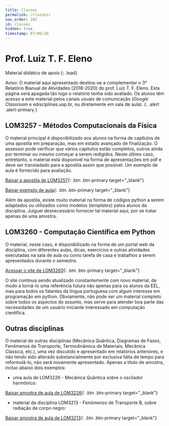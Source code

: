 ```yaml
---
title: Classes
permalink: /classes/
nav_order: 202
id: classes
hidden: true
timestamp: 07/06/20
---
```


# Prof. Luiz T. F. Eleno

Material didático de apoio
{: .lead}

 <span class='badge badge-pill badge-warning'>Aviso:</span> O material aqui apresentado destina-se a complementar o 3° Relatório Bianual de Atividades (2018-2020) do prof. Luiz T. F. Eleno. Esta página será apagada tão logo o relatório tenha sido avaliado. Os alunos têm acesso a este material pelos canais usuais de comunicação (*Google Classroom* e edisciplinas.usp.br, ou diretamente em sala de aula).
{: .alert .alert-primary }

## LOM3257 - Métodos Computacionais da Física

O material principal é disponibilizado aos alunos na forma de capítulos de uma apostila em preparação, mas em estado avançado de finalização. O assessor pode verificar que vários capítulos estão completos, outros ainda por terminar ou mesmo começar a serem redigidos. Neste último caso, entretanto, o material está disponível na forma de apresentações em pdf e deve ser transladado para a apostila assim que possível. Um exemplo de aula é fornecido para avaliação.

[Baixar a apostila de LOM3257]({{site.baseurl}}/assets/classes/MetCompPhys-Eleno.pdf){: .btn .btn-primary target="\_blank"}

[Baixar exemplo de aula]({{site.baseurl}}/assets/classes/Aula-Zeros.pdf){: .btn .btn-primary target="\_blank"}

Além da apostila, existe muito material na forma de códigos python a serem adaptados ou utilizados como modelos (*templates*) pelos alunos da disciplina. Julguei desnecessário fornecer tal material aqui, por se tratar apenas de uma amostra.

## LOM3260 - Computação Científica em Python

O material, neste caso, é disponibilizado na forma de um portal web da disciplina, com diferentes aulas, dicas, exercícios e outras atividades executadas na sala de aula ou como tarefa de casa e trabalhos a serem apresentados durante o semestre.

[Acessar o site de LOM3260](https://python.computeel.org){: .btn .btn-primary target="\_blank"}

O site continua sendo atualizado constantemente com novo material, de modo a torná-lo uma referência futura não apenas para os alunos da EEL, mas para todos os falantes da língua portuguesa com algum interesse em programação em python. Obviamente, não pode ser um material completo sobre todos os aspectos do assunto, mas serve para atender boa parte das necessidades de um usuário iniciante interessado em computação científica.

## Outras disciplinas

O material de outras disciplinas (Mecânica Quântica, Diagramas de Fases, Fenômenos de Transporte, Termodinâmica de Materiais, Mecânica Clássica, etc.), uma vez discutido e apresentado em relatórios anteriores, e não tendo sido alterado substancialmente por exclusiva falta de tempo para reformulá-lo, não será novamente apresentado. Apenas a título de amostra, incluo abaixo dois exemplos:

- uma aula de LOM3226 - Mecânica Quântica sobre o oscilador harmônico:

[Baixar amostra de aula de LOM3226]({{site.baseurl}}/assets/classes/Osc-harm-algebr.pdf){: .btn .btn-primary target="\_blank"}

-   material da disciplina LOM3213 - Fenômenos de Transporte B, sobre radiação de corpo negro:

[Baixar amostra de aula de LOM3213]({{site.baseurl}}/assets/classes/CorpoNegro.pdf){: .btn .btn-primary target="\_blank"}

